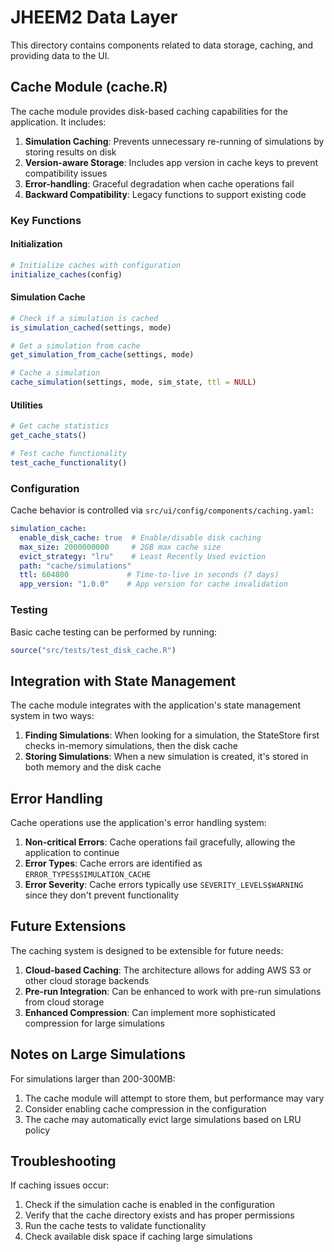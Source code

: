 # JHEEM2 Data Layer

This directory contains components related to data storage, caching, and providing data to the UI.

## Cache Module (cache.R)

The cache module provides disk-based caching capabilities for the application. It includes:

1. **Simulation Caching**: Prevents unnecessary re-running of simulations by storing results on disk
2. **Version-aware Storage**: Includes app version in cache keys to prevent compatibility issues
3. **Error-handling**: Graceful degradation when cache operations fail
4. **Backward Compatibility**: Legacy functions to support existing code

### Key Functions

#### Initialization
```r
# Initialize caches with configuration
initialize_caches(config)
```

#### Simulation Cache
```r
# Check if a simulation is cached
is_simulation_cached(settings, mode)

# Get a simulation from cache
get_simulation_from_cache(settings, mode)

# Cache a simulation
cache_simulation(settings, mode, sim_state, ttl = NULL)
```

#### Utilities
```r
# Get cache statistics
get_cache_stats()

# Test cache functionality
test_cache_functionality()
```

### Configuration

Cache behavior is controlled via `src/ui/config/components/caching.yaml`:

```yaml
simulation_cache:
  enable_disk_cache: true  # Enable/disable disk caching
  max_size: 2000000000     # 2GB max cache size
  evict_strategy: "lru"    # Least Recently Used eviction
  path: "cache/simulations"
  ttl: 604800             # Time-to-live in seconds (7 days)
  app_version: "1.0.0"    # App version for cache invalidation
```

### Testing

Basic cache testing can be performed by running:

```r
source("src/tests/test_disk_cache.R")
```

## Integration with State Management

The cache module integrates with the application's state management system in two ways:

1. **Finding Simulations**: When looking for a simulation, the StateStore first checks in-memory simulations, then the disk cache
2. **Storing Simulations**: When a new simulation is created, it's stored in both memory and the disk cache

## Error Handling

Cache operations use the application's error handling system:

1. **Non-critical Errors**: Cache operations fail gracefully, allowing the application to continue
2. **Error Types**: Cache errors are identified as `ERROR_TYPES$SIMULATION_CACHE`
3. **Error Severity**: Cache errors typically use `SEVERITY_LEVELS$WARNING` since they don't prevent functionality

## Future Extensions

The caching system is designed to be extensible for future needs:

1. **Cloud-based Caching**: The architecture allows for adding AWS S3 or other cloud storage backends
2. **Pre-run Integration**: Can be enhanced to work with pre-run simulations from cloud storage
3. **Enhanced Compression**: Can implement more sophisticated compression for large simulations

## Notes on Large Simulations

For simulations larger than 200-300MB:

1. The cache module will attempt to store them, but performance may vary
2. Consider enabling cache compression in the configuration
3. The cache may automatically evict large simulations based on LRU policy

## Troubleshooting

If caching issues occur:

1. Check if the simulation cache is enabled in the configuration
2. Verify that the cache directory exists and has proper permissions
3. Run the cache tests to validate functionality
4. Check available disk space if caching large simulations

